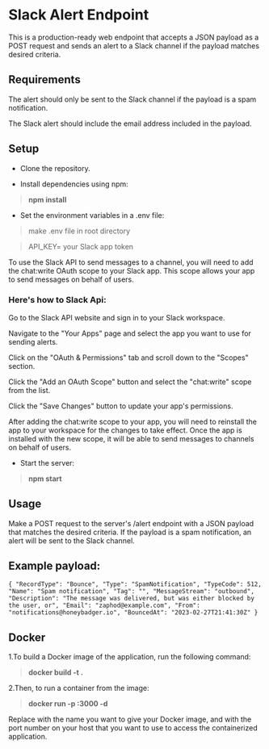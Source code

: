 # Slack Alert Endpoint
This is a production-ready web endpoint that accepts a JSON payload as a POST request and sends an alert to a Slack channel if the payload matches desired criteria.

## Requirements
The alert should only be sent to the Slack channel if the payload is a spam notification.

The Slack alert should include the email address included in the payload.

## Setup
- Clone the repository.

- Install dependencies using npm:

> **npm install**

- Set the environment variables in a .env file:

> make .env file in root directory

> API_KEY= your Slack app token

To use the Slack API to send messages to a channel, you will need to add the chat:write OAuth scope to your Slack app. This scope allows your app to send messages on behalf of users.

### Here's how to Slack Api:

Go to the Slack API website and sign in to your Slack workspace.

Navigate to the "Your Apps" page and select the app you want to use for sending alerts.

Click on the "OAuth & Permissions" tab and scroll down to the "Scopes" section.

Click the "Add an OAuth Scope" button and select the "chat:write" scope from the list.

Click the "Save Changes" button to update your app's permissions.

After adding the chat:write scope to your app, you will need to reinstall the app to your workspace for the changes to take effect. Once the app is installed with the new scope, it will be able to send messages to channels on behalf of users.

- Start the server:

> **npm start**

## Usage
Make a POST request to the server's /alert endpoint with a JSON payload that matches the desired criteria. If the payload is a spam notification, an alert will be sent to the Slack channel.

## Example payload:

`{
  "RecordType": "Bounce",
  "Type": "SpamNotification",
  "TypeCode": 512,
  "Name": "Spam notification",
  "Tag": "",
  "MessageStream": "outbound",
  "Description": "The message was delivered, but was either blocked by the user, or",
  "Email": "zaphod@example.com",
  "From": "notifications@honeybadger.io",
  "BouncedAt": "2023-02-27T21:41:30Z"
}`

## Docker
1.To build a Docker image of the application, run the following command:

> **docker build -t <your-image-name> .**

2.Then, to run a container from the image:

> **docker run -p <your-host-port>:3000 -d <your-image-name>**

Replace <your-image-name> with the name you want to give your Docker image, and <your-host-port> with the port number on your host that you want to use to access the containerized application.
